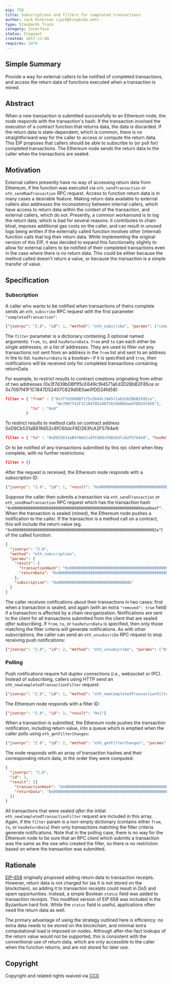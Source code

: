 ```yaml
---
eip: 758
title: Subscriptions and filters for completed transactions
author: Jack Peterson <jack@tinybike.net>
type: Standards Track
category: Interface
status: Stagnant
created: 2017-11-09
requires: 1474
---
```


## Simple Summary
Provide a way for external callers to be notified of completed transactions, and access the return data of functions executed when a transaction is mined.

## Abstract
When a new transaction is submitted successfully to an Ethereum node, the node responds with the transaction's hash.  If the transaction involved the execution of a contract function that returns data, the data is discarded.  If the return data is state-dependent, which is common, there is no straightforward way for the caller to access or compute the return data.  This EIP proposes that callers should be able to subscribe to (or poll for) completed transactions.  The Ethereum node sends the return data to the caller when the transactions are sealed.

## Motivation
External callers presently have no way of accessing return data from Ethereum, if the function was executed via `eth_sendTransaction` or `eth_sendRawTransaction` RPC request.  Access to function return data is in many cases a desirable feature.  Making return data available to external callers also addresses the inconsistency between internal callers, which have access to return data within the context of the transaction, and external callers, which do not.  Presently, a common workaround is to log the return data, which is bad for several reasons: it contributes to chain bloat, imposes additional gas costs on the caller, and can result in unused logs being written if the externally called function involves other (internal) function calls that log their return data.  While implementing the original version of this EIP, it was decided to expand this functionality slightly to allow for external callers to be notified of their completed transactions even in the case where there is *no* return data.  This could be either because the method called doesn't return a value, or because the transaction is a simple transfer of value.

## Specification

### Subscription
A caller who wants to be notified when transactions of theirs complete sends an `eth_subscribe` RPC request with the first parameter `"completedTransaction"`:

```json
{"jsonrpc": "2.0", "id": 1, "method": "eth_subscribe", "params": ["completedTransaction", filter]}
```

The `filter` parameter is a dictionary containing 3 optional named arguments:  `from`, `to`, and `hasReturnData`.  `from` and `to` can each either be single addresses, or a list of addresses.  They are used to filter out any transactions not sent from an address in the `from` list and sent to an address in the to list.  `hasReturnData` is a boolean--if it is specified and `true`, then notifications will be received only for completed transactions containing returnData.

For example, to restrict results to contract creations originating from either of two addresses (0x3f7d39bDBf1f5cE649c194571aEd3D2BbB2F85ce or 0x7097f41F1C1847D52407C629d0E0ae0fDD24fd58):

```json
filter = { "from" : ["0x3f7d39bDBf1f5cE649c194571aEd3D2BbB2F85ce",
                      "0x7097f41F1C1847D52407C629d0E0ae0fDD24fd58"],
           "to" : "0x0" 
         }
```

To restrict results to method calls on contract address 0xD9Cb531aB97A652c8fC60dcF6D263fcA2F5764e9:
```json
filter = { "to" : "0xD9Cb531aB97A652c8fC60dcF6D263fcA2F5764e9", "hasReturnData" : true }
```
Or to be notified of any transactions submitted by this rpc client when they complete, with no further restrictions:
```json
filter = {}
```

After the request is received, the Ethereum node responds with a subscription ID:

```json
{"jsonrpc": "2.0", "id": 1, "result": "0x00000000000000000000000000000b0b"}
```

Suppose the caller then submits a transaction via `eth_sendTransaction` or `eth_sendRawTransaction` RPC request which has the transaction hash `"0x00000000000000000000000000000000000000000000000000000000deadbeef"`.  When the transaction is sealed (mined), the Ethereum node pushes a notification to the caller.  If the transaction is a method call on a contract, this will include the return value (eg. `"0x000000000000000000000000000000000000000000000000000000000000002a"`) of the called function:

```json
{
  "jsonrpc": "2.0",
  "method": "eth_subscription",
  "params": {
    "result": {
      "transactionHash": "0x00000000000000000000000000000000000000000000000000000000deadbeef",
      "returnData": "0x000000000000000000000000000000000000000000000000000000000000002a"
    },
    "subscription": "0x00000000000000000000000000000b0b"
  }
}
```

The caller receives notifications about their transactions in two cases: first when a transaction is sealed, and again (with an extra `"removed": true` field) if a transaction is affected by a chain reorganization.  Notifications are sent to the client for all transactions submitted from the client that are sealed _after_ subscribing.  If `from`, `to`, or `hasReturnData` is specified, then only those matching the filter criteria will generate notifications.  As with other subscriptions, the caller can send an `eth_unsubscribe` RPC request to stop receiving push notifications:

```json
{"jsonrpc": "2.0", "id": 2, "method": "eth_unsubscribe", "params": ["0x00000000000000000000000000000b0b"]}
```

### Polling
Push notifications require full duplex connections (i.e., websocket or IPC).  Instead of subscribing, callers using HTTP send an `eth_newCompletedTransactionFilter` request:

```json
{"jsonrpc": "2.0", "id": 1, "method": "eth_newCompletedTransactionFilter", "params": [filter] }
```

The Ethereum node responds with a filter ID:

```json
{"jsonrpc": "2.0", "id": 1, "result": "0x1"}
```

When a transaction is submitted, the Ethereum node pushes the transaction notification, including return value, into a queue which is emptied when the caller polls using `eth_getFilterChanges`:

```json
{"jsonrpc": "2.0", "id": 2, "method": "eth_getFilterChanges", "params": ["0x1"]}
```

The node responds with an array of transaction hashes and their corresponding return data, in the order they were computed:

```json
{
  "jsonrpc": "2.0",
  "id": 2,
  "result": [{
    "transactionHash": "0x00000000000000000000000000000000000000000000000000000000deadbeef",
    "returnData": "0x000000000000000000000000000000000000000000000000000000000000002a"
  }]
}
```

All transactions that were sealed _after_ the initial `eth_newCompletedTransactionFilter` request are included in this array.  Again, if the `filter` param is a non-empty dictionary (contains either `from`, `to`, or `hasReturnData`) then only transactions matching the filter criteria generate notifications.  Note that in the polling case, there is no way for the Ethereum node to be sure that an RPC client which submits a transaction was the same as the one who created the filter, so there is no restriction based on where the transaction was submitted.


## Rationale
[EIP-658](./00658.md) originally proposed adding return data to transaction receipts.  However, return data is not charged for (as it is not stored on the blockchain), so adding it to transaction receipts could result in DoS and spam opportunities.  Instead, a simple Boolean `status` field was added to transaction receipts.  This modified version of EIP 658 was included in the Byzantium hard fork.  While the `status` field is useful, applications often need the return data as well.

The primary advantage of using the strategy outlined here is efficiency: no extra data needs to be stored on the blockchain, and minimal extra computational load is imposed on nodes.  Although after-the-fact lookups of the return value would not be supported, this is consistent with the conventional use of return data, which are only accessible to the caller when the function returns, and are not stored for later use.

## Copyright
Copyright and related rights waived via [CC0](/LICENSE.md).
